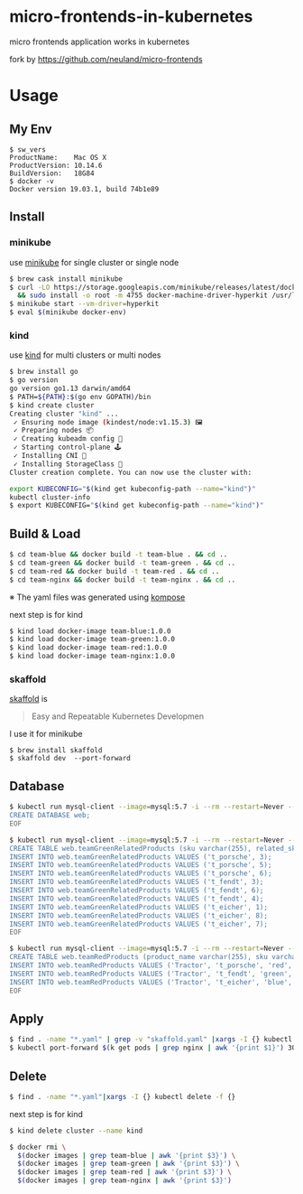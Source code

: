 # micro-frontends-in-kubernetes
micro frontends application works in kubernetes

fork by https://github.com/neuland/micro-frontends

# Usage
## My Env
```
$ sw_vers
ProductName:	Mac OS X
ProductVersion:	10.14.6
BuildVersion:	18G84
$ docker -v
Docker version 19.03.1, build 74b1e89
```

## Install
### minikube
use [minikube](https://github.com/kubernetes/minikube) for single cluster or single node

``` bash
$ brew cask install minikube
$ curl -LO https://storage.googleapis.com/minikube/releases/latest/docker-machine-driver-hyperkit \
  && sudo install -o root -m 4755 docker-machine-driver-hyperkit /usr/local/bin/
$ minikube start --vm-driver=hyperkit
$ eval $(minikube docker-env)
```

### kind
use [kind](https://github.com/kubernetes-sigs/kind) for multi clusters or multi nodes

```bash
$ brew install go
$ go version
go version go1.13 darwin/amd64
$ PATH=${PATH}:$(go env GOPATH)/bin
$ kind create cluster
Creating cluster "kind" ...
 ✓ Ensuring node image (kindest/node:v1.15.3) 🖼
 ✓ Preparing nodes 📦
 ✓ Creating kubeadm config 📜
 ✓ Starting control-plane 🕹️
 ✓ Installing CNI 🔌
 ✓ Installing StorageClass 💾
Cluster creation complete. You can now use the cluster with:

export KUBECONFIG="$(kind get kubeconfig-path --name="kind")"
kubectl cluster-info
$ export KUBECONFIG="$(kind get kubeconfig-path --name="kind")"
```

## Build & Load
```bash
$ cd team-blue && docker build -t team-blue . && cd ..
$ cd team-green && docker build -t team-green . && cd ..
$ cd team-red && docker build -t team-red . && cd ..
$ cd team-nginx && docker build -t team-nginx . && cd ..
```

※ The yaml files was generated using [kompose](https://github.com/kubernetes/kompose)

next step is for kind
```bash
$ kind load docker-image team-blue:1.0.0
$ kind load docker-image team-green:1.0.0
$ kind load docker-image team-red:1.0.0
$ kind load docker-image team-nginx:1.0.0
```
### skaffold

[skaffold](https://github.com/GoogleContainerTools/skaffold) is 
> Easy and Repeatable Kubernetes Developmen

I use it for minikube

```
$ brew install skaffold
$ skaffold dev  --port-forward
```
## Database

```bash
$ kubectl run mysql-client --image=mysql:5.7 -i --rm --restart=Never -- mysql -h mysql-0.mysql <<EOF
CREATE DATABASE web;
EOF

$ kubectl run mysql-client --image=mysql:5.7 -i --rm --restart=Never -- mysql -h mysql-0.mysql <<EOF
CREATE TABLE web.teamGreenRelatedProducts (sku varchar(255), related_sku_id int);
INSERT INTO web.teamGreenRelatedProducts VALUES ('t_porsche', 3);
INSERT INTO web.teamGreenRelatedProducts VALUES ('t_porsche', 5);
INSERT INTO web.teamGreenRelatedProducts VALUES ('t_porsche', 6);
INSERT INTO web.teamGreenRelatedProducts VALUES ('t_fendt', 3);
INSERT INTO web.teamGreenRelatedProducts VALUES ('t_fendt', 6);
INSERT INTO web.teamGreenRelatedProducts VALUES ('t_fendt', 4);
INSERT INTO web.teamGreenRelatedProducts VALUES ('t_eicher', 1);
INSERT INTO web.teamGreenRelatedProducts VALUES ('t_eicher', 8);
INSERT INTO web.teamGreenRelatedProducts VALUES ('t_eicher', 7);
EOF

$ kubectl run mysql-client --image=mysql:5.7 -i --rm --restart=Never -- mysql -h mysql-0.mysql <<EOF
CREATE TABLE web.teamRedProducts (product_name varchar(255), sku varchar(255), color varchar(255), sku_name varchar(255), image varchar(255), thumb varchar(255), price varchar(255));
INSERT INTO web.teamRedProducts VALUES ('Tractor', 't_porsche', 'red', 'Porsche-Diesel Master 419', '/red/images/tractor-red.jpg', '/red/images/tractor-red-thumb.jpg', '66,00');
INSERT INTO web.teamRedProducts VALUES ('Tractor', 't_fendt', 'green', 'Fendt F20 Dieselroß', '/red/images/tractor-green.jpg', '/red/images/tractor-green-thumb.jpg', '54,00');
INSERT INTO web.teamRedProducts VALUES ('Tractor', 't_eicher', 'blue', 'Eicher Diesel 215/16', '/red/images/tractor-blue.jpg', '/red/images/tractor-blue-thumb.jpg', '58,00');
EOF
```

## Apply
```bash
$ find . -name "*.yaml" | grep -v "skaffold.yaml" |xargs -I {} kubectl apply -f {}
$ kubectl port-forward $(k get pods | grep nginx | awk '{print $1}') 3000:3000
```

## Delete
```bash
$ find . -name "*.yaml"|xargs -I {} kubectl delete -f {}
```

next step is for kind
```bash
$ kind delete cluster --name kind
```

```bash
$ docker rmi \
  $(docker images | grep team-blue | awk '{print $3}') \
  $(docker images | grep team-green | awk '{print $3}') \
  $(docker images | grep team-red | awk '{print $3}') \
  $(docker images | grep team-nginx | awk '{print $3}')  
```
